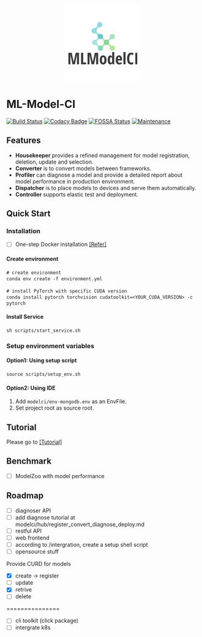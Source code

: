 <p align="center"> <img src="docs/img/modelci.png" alt="..."> </p>

# ML-Model-CI

[![Build Status](https://travis-ci.com/cap-ntu/ML-Model-CI.svg?token=SvqJmaGbqAbwcc7DNkD2&branch=master)](https://travis-ci.com/cap-ntu/ML-Model-CI) [![Codacy Badge](https://app.codacy.com/project/badge/Grade/bfb9f8b11d634602acd8b67484a43318)](https://www.codacy.com?utm_source=github.com&amp;utm_medium=referral&amp;utm_content=cap-ntu/ML-Model-CI&amp;utm_campaign=Badge_Grade) [![FOSSA Status](https://app.fossa.io/api/projects/custom%2B8170%2Fgithub.com%2Fhuangyz0918%2FML-Model-CI.svg?type=shield)](https://app.fossa.io/projects/custom%2B8170%2Fgithub.com%2Fhuangyz0918%2FML-Model-CI?ref=badge_shield) [![Maintenance](https://img.shields.io/badge/Maintained%3F-YES-green.svg)](https://github.com/cap-ntu/ML-Model-CI/graphs/commit-activity)

## Features

- **Housekeeper** provides a refined management for model registration, deletion, update and selection.
- **Converter** is to convert models between frameworks.
- **Profiler** can diagnose a model and provide a detailed report about model performance in production environment.
- **Dispatcher** is to place models to devices and serve them automatically.
- **Controller** supports elastic test and deployment.

## Quick Start

### Installation

- [ ] One-step Docker installation [[Refer]](/intergration/README.md)

#### Create environment

```shell script
# create environment
conda env create -f environment.yml

# install PyTorch with specific CUDA version
conda install pytorch torchvision cudatoolkit=<YOUR_CUDA_VERSION> -c pytorch
```

#### Install Service

```shell script
sh scripts/start_service.sh
```

### Setup environment variables

#### Option1: Using setup script

```shell script
source scripts/setup_env.sh
```

#### Option2: Using IDE

1. Add `modelci/env-mongodb.env` as an EnvFile.
2. Set project root as source root.

## Tutorial

Please go to [[Tutorial]](/register_convert_diagnose_deploy.md)

## Benchmark

- [ ] ModelZoo with model performance

## Roadmap

- [ ] diagnoser API
- [ ] add diagnose tutorial at modelci/hub/register_convert_diagnose_deploy.md
- [ ] restful API
- [ ] web frontend
- [ ] according to /intergration, create a setup shell script
- [ ] opensource stuff

Provide CURD for models

- [x] create -> register
- [ ] update
- [x] retrive
- [ ] delete

===============

- [ ] cli toolkit (click package)
- [ ] intergrate k8s
